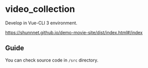 # video_collection

Develop in Vue-CLI 3 environment.

https://shunnnet.github.io/demo-movie-site/dist/index.html#/index

## Guide
You can check source code in `/src` directory. 
